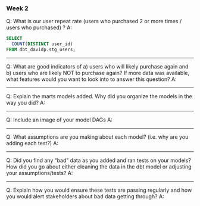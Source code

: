 ### Week 2 

Q: What is our user repeat rate (users who purchased 2 or more times / users who purchased)
? 
A: 

``` sql
SELECT 
  COUNT(DISTINCT user_id) 
FROM dbt_davidp.stg_users;
```
---

Q: What are good indicators of a) users who will likely purchase again and b) users who are likely NOT to purchase again? 
   If more data was available, what features would you want to look into to answer this question?
A: 

---

Q: Explain the marts models added. Why did you organize the models in the way you did?
A:  

---

Q: Include an image of your model DAGs
A:

---
Q: What assumptions are you making about each model? (i.e. why are you adding each test?)
A: 

---
Q: Did you find any “bad” data as you added and ran tests on your models? 
   How did you go about either cleaning the data in the dbt model or adjusting your assumptions/tests?
A: 

---
Q: Explain how you would ensure these tests are passing regularly and how you would alert stakeholders about bad data getting through?
A: 


